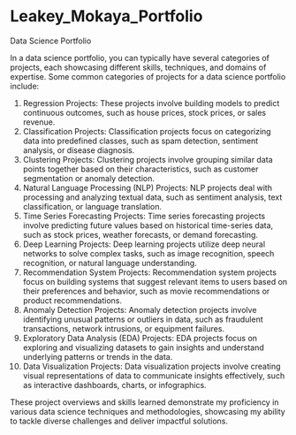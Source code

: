 # Leakey_Mokaya_Portfolio
Data Science Portfolio

In a data science portfolio, you can typically have several categories of projects, each showcasing different skills, techniques, and domains of expertise. Some common categories of projects for a data science portfolio include:

1. Regression Projects: These projects involve building models to predict continuous outcomes, such as house prices, stock prices, or sales revenue.
2. Classification Projects: Classification projects focus on categorizing data into predefined classes, such as spam detection, sentiment analysis, or disease diagnosis.
3. Clustering Projects: Clustering projects involve grouping similar data points together based on their characteristics, such as customer segmentation or anomaly detection.
4. Natural Language Processing (NLP) Projects: NLP projects deal with processing and analyzing textual data, such as sentiment analysis, text classification, or language translation.
5. Time Series Forecasting Projects: Time series forecasting projects involve predicting future values based on historical time-series data, such as stock prices, weather forecasts, or demand forecasting.
6. Deep Learning Projects: Deep learning projects utilize deep neural networks to solve complex tasks, such as image recognition, speech recognition, or natural language understanding.
7. Recommendation System Projects: Recommendation system projects focus on building systems that suggest relevant items to users based on their preferences and behavior, such as movie recommendations or product recommendations.
8. Anomaly Detection Projects: Anomaly detection projects involve identifying unusual patterns or outliers in data, such as fraudulent transactions, network intrusions, or equipment failures.
9. Exploratory Data Analysis (EDA) Projects: EDA projects focus on exploring and visualizing datasets to gain insights and understand underlying patterns or trends in the data.
10. Data Visualization Projects: Data visualization projects involve creating visual representations of data to communicate insights effectively, such as interactive dashboards, charts, or infographics.










These project overviews and skills learned demonstrate my proficiency in various data science techniques and methodologies, showcasing my ability to tackle diverse challenges and deliver impactful solutions.

